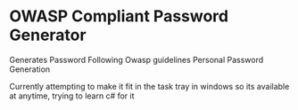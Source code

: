 # OWASP Compliant Password Generator
Generates Password Following Owasp guidelines
Personal Password Generation

Currently attempting to make it fit in the task tray in windows so its available at anytime, trying to learn c# for it
